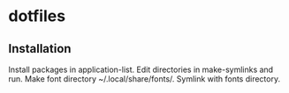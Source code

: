 # dotfiles

## Installation
Install packages in application-list.
Edit directories in make-symlinks and run.
Make font directory ~/.local/share/fonts/.
Symlink with fonts directory.
